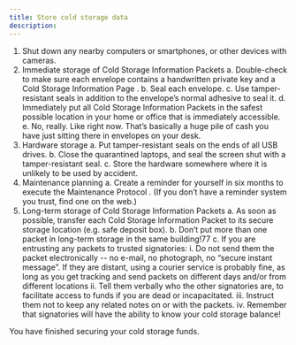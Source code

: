 ```yaml
---
title: Store cold storage data
description:
---
```


1. Shut down any nearby computers or smartphones, or other devices with cameras.
2. Immediate storage of Cold Storage Information Packets
  a. Double-check to make sure each envelope contains a handwritten private key and a Cold Storage Information Page .
  b. Seal each envelope.
  c. Use tamper-resistant seals in addition to the envelope’s normal adhesive to seal it.
  d. Immediately put all Cold Storage Information Packets in the safest possible location in your home or office that is immediately accessible.
  e. No, really. Like right now. That’s basically a huge pile of cash you have just sitting there in envelopes on your desk.
3. Hardware storage
  a. Put tamper-resistant seals on the ends of all USB drives.
  b. Close the quarantined laptops, and seal the screen shut with a tamper-resistant seal.
  c. Store the hardware somewhere where it is unlikely to be used by accident.
4. Maintenance planning
  a. Create a reminder for yourself in six months to execute the Maintenance Protocol . (If you don’t have a reminder system you trust, find one on the web.)
5. Long-term storage of Cold Storage Information Packets
  a. As soon as possible, transfer each Cold Storage Information Packet to its secure storage location (e.g. safe deposit box).
  b. Don’t put more than one packet in long-term storage in the same building!77
  c. If you are entrusting any packets to trusted signatories:
    i. Do not send them the packet electronically -- no e-mail, no photograph, no “secure instant message”. If they are distant, using a courier service is probably fine, as long as you get tracking and send packets on different days and/or from different locations
    ii. Tell them verbally who the other signatories are, to facilitate access to funds if you are dead or incapacitated.
    iii. Instruct them not to keep any related notes on or with the packets.
    iv. Remember that signatories will have the ability to know your cold storage balance!

You have finished securing your cold storage funds.
